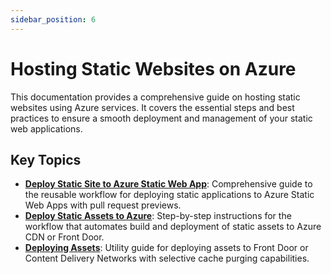 ```yaml
---
sidebar_position: 6
---
```


# Hosting Static Websites on Azure

This documentation provides a comprehensive guide on hosting static websites
using Azure services. It covers the essential steps and best practices to ensure
a smooth deployment and management of your static web applications.

## Key Topics

- **[Deploy Static Site to Azure Static Web App](./build-deploy-static-web-app.md)**:
  Comprehensive guide to the reusable workflow for deploying static applications
  to Azure Static Web Apps with pull request previews.
- **[Deploy Static Assets to Azure](./build-deploy-static-assets.md)**:
  Step-by-step instructions for the workflow that automates build and deployment
  of static assets to Azure CDN or Front Door.
- **[Deploying Assets](./static-assets-deploy.md)**: Utility guide for deploying
  assets to Front Door or Content Delivery Networks with selective cache purging
  capabilities.
